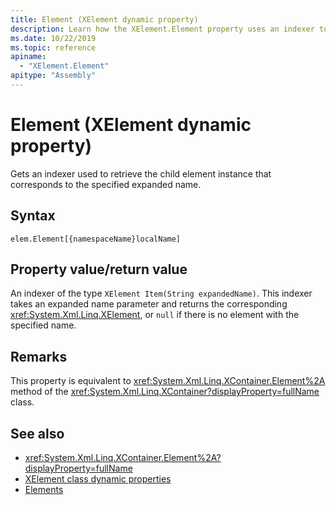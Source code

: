 ```yaml
---
title: Element (XElement dynamic property)
description: Learn how the XElement.Element property uses an indexer to retrieve the child element instance that corresponds to the specified expanded name.
ms.date: 10/22/2019
ms.topic: reference
apiname:
  - "XElement.Element"
apitype: "Assembly"
---
```

# Element (XElement dynamic property)

Gets an indexer used to retrieve the child element instance that corresponds to the specified expanded name.

## Syntax

```xaml
elem.Element[{namespaceName}localName]
```

## Property value/return value

An indexer of the type `XElement Item(String expandedName)`. This indexer takes an expanded name parameter and returns the corresponding <xref:System.Xml.Linq.XElement>, or `null` if there is no element with the specified name.

## Remarks

This property is equivalent to <xref:System.Xml.Linq.XContainer.Element%2A> method of the <xref:System.Xml.Linq.XContainer?displayProperty=fullName> class.

## See also

- <xref:System.Xml.Linq.XContainer.Element%2A?displayProperty=fullName>
- [XElement class dynamic properties](attribute-xelement-dynamic-property.md)
- [Elements](elements-xelement-dynamic-property.md)
